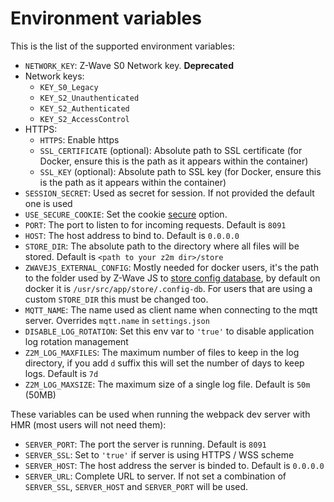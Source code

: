 # Environment variables

This is the list of the supported environment variables:

- `NETWORK_KEY`: Z-Wave S0 Network key. **Deprecated**
- Network keys:
  - `KEY_S0_Legacy`
  - `KEY_S2_Unauthenticated`
  - `KEY_S2_Authenticated`
  - `KEY_S2_AccessControl`
- HTTPS:
  - `HTTPS`: Enable https
  - `SSL_CERTIFICATE` (optional): Absolute path to SSL certificate (for Docker, ensure this is the path as it appears within the container)
  - `SSL_KEY` (optional): Absolute path to SSL key (for Docker, ensure this is the path as it appears within the container)
- `SESSION_SECRET`: Used as secret for session. If not provided the default one is used
- `USE_SECURE_COOKIE`: Set the cookie [secure](https://github.com/expressjs/session#cookiesecure) option.
- `PORT`: The port to listen to for incoming requests. Default is `8091`
- `HOST`: The host address to bind to. Default is `0.0.0.0`
- `STORE_DIR`: The absolute path to the directory where all files will be stored. Default is `<path to your z2m dir>/store`
- `ZWAVEJS_EXTERNAL_CONFIG`: Mostly needed for docker users, it's the path to the folder used by Z-Wave JS to [store config database](https://zwave-js.github.io/node-zwave-js/#/usage/external-config?id=specifying-an-external-config-db-location), by default on docker it is `/usr/src/app/store/.config-db`. For users that are using a custom `STORE_DIR` this must be changed too.
- `MQTT_NAME`: The name used as client name when connecting to the mqtt server. Overrides `mqtt.name` in `settings.json`
- `DISABLE_LOG_ROTATION`: Set this env var to `'true'` to disable application log rotation management
- `Z2M_LOG_MAXFILES`: The maximum number of files to keep in the log directory, if you add `d` suffix this will set the number of days to keep logs. Default is `7d`
- `Z2M_LOG_MAXSIZE`: The maximum size of a single log file. Default is `50m` (50MB)

These variables can be used when running the webpack dev server with HMR (most users will not need them):

- `SERVER_PORT`: The port the server is running. Default is `8091`
- `SERVER_SSL`: Set to `'true'` if server is using HTTPS / WSS scheme
- `SERVER_HOST`: The host address the server is binded to. Default is `0.0.0.0`
- `SERVER_URL`: Complete URL to server. If not set a combination of `SERVER_SSL`, `SERVER_HOST` and `SERVER_PORT` will be used.
